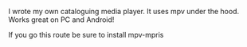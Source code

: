I wrote my own cataloguing media player. It uses mpv under the hood. Works great on PC and Android!

If you go this route be sure to install mpv-mpris

